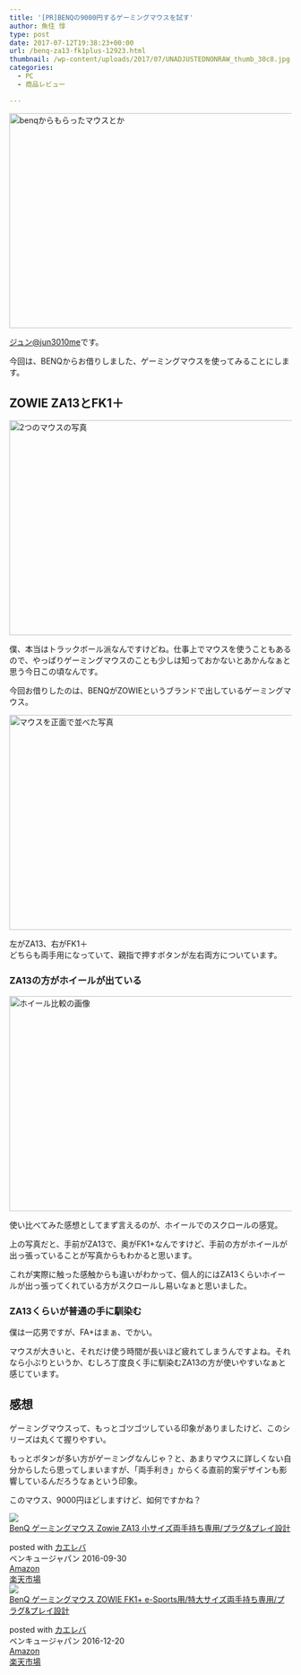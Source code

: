 ```yaml
---
title: '[PR]BENQの9000円するゲーミングマウスを試す'
author: 魚住 惇
type: post
date: 2017-07-12T19:38:23+00:00
url: /benq-za13-fk1plus-12923.html
thumbnail: /wp-content/uploads/2017/07/UNADJUSTEDNONRAW_thumb_30c8.jpg
categories:
  - PC
  - 商品レビュー

---
```

<img decoding="async" loading="lazy" src="/wp-content/uploads/2017/07/UNADJUSTEDNONRAW_thumb_30c8.jpg" alt="benqからもらったマウスとか" title="UNADJUSTEDNONRAW_thumb_30c8.jpg" border="0" width="513" height="383" />  
  
<!--more-->

[ジュン@jun3010me][1]です。

今回は、BENQからお借りしました、ゲーミングマウスを使ってみることにします。

## ZOWIE ZA13とFK1＋

<img decoding="async" loading="lazy" src="/wp-content/uploads/2017/07/UNADJUSTEDNONRAW_thumb_30c6.jpg" alt="2つのマウスの写真" title="UNADJUSTEDNONRAW_thumb_30c6.jpg" border="0" width="513" height="383" /> 

僕、本当はトラックボール派なんですけどね。仕事上でマウスを使うこともあるので、やっぱりゲーミングマウスのことも少しは知っておかないとあかんなぁと思う今日この頃なんです。

今回お借りしたのは、BENQがZOWIEというブランドで出しているゲーミングマウス。

<img decoding="async" loading="lazy" src="/wp-content/uploads/2017/07/UNADJUSTEDNONRAW_thumb_30c1.jpg" alt="マウスを正面で並べた写真" title="UNADJUSTEDNONRAW_thumb_30c1.jpg" border="0" width="513" height="383" />  
  
左がZA13、右がFK1＋  
どちらも両手用になっていて、親指で押すボタンが左右両方についています。

### ZA13の方がホイールが出ている

<img decoding="async" loading="lazy" src="/wp-content/uploads/2017/07/UNADJUSTEDNONRAW_thumb_30be.jpg" alt="ホイール比較の画像" title="UNADJUSTEDNONRAW_thumb_30be.jpg" border="0" width="513" height="383" />  
  
使い比べてみた感想としてまず言えるのが、ホイールでのスクロールの感覚。

上の写真だと、手前がZA13で、奥がFK1+なんですけど、手前の方がホイールが出っ張っていることが写真からもわかると思います。

これが実際に触った感触からも違いがわかって、個人的にはZA13くらいホイールが出っ張ってくれている方がスクロールし易いなぁと思いました。



### ZA13くらいが普通の手に馴染む

僕は一応男ですが、FA+はまぁ、でかい。

マウスが大きいと、それだけ使う時間が長いほど疲れてしまうんですよね。それなら小ぶりというか、むしろ丁度良く手に馴染むZA13の方が使いやすいなぁと感じています。

## 感想

ゲーミングマウスって、もっとゴツゴツしている印象がありましたけど、このシリーズは丸くて握りやすい。

もっとボタンが多い方がゲーミングなんじゃ？と、あまりマウスに詳しくない自分からしたら思ってしまいますが、「両手利き」からくる直前的案デザインも影響しているんだろうなぁという印象。

このマウス、9000円ほどしますけど、如何ですかね？

<div class="cstmreba">
  <div class="kaerebalink-box">
    <div class="kaerebalink-image">
      <a href="http://www.amazon.co.jp/exec/obidos/ASIN/B01LAGKSUE/jn050191-22/" target="_blank" ><img decoding="async" src="https://images-fe.ssl-images-amazon.com/images/I/41sJAAwHl4L._SL160_.jpg" style="border: none;" /></a>
    </div>
    <div class="kaerebalink-info">
      <div class="kaerebalink-name">
        <a href="http://www.amazon.co.jp/exec/obidos/ASIN/B01LAGKSUE/jn050191-22/" target="_blank" >BenQ ゲーミングマウス Zowie ZA13 小サイズ両手持ち専用/プラグ&プレイ設計</a></p>
        <div class="kaerebalink-powered-date">
          posted with <a href="http://kaereba.com" rel="nofollow" target="_blank">カエレバ</a>
        </div>
      </div>
      <div class="kaerebalink-detail">
        ベンキュージャパン 2016-09-30
      </div>
      <div class="kaerebalink-link1">
        <div class="shoplinkamazon">
          <a href="http://www.amazon.co.jp/gp/search?keywords=Zowie%20ZA13&#038;__mk_ja_JP=%E3%82%AB%E3%82%BF%E3%82%AB%E3%83%8A&#038;tag=jn050191-22" target="_blank" >Amazon</a>
        </div>
        <div class="shoplinkrakuten">
          <a href="https://hb.afl.rakuten.co.jp/hgc/13c945af.7f4d37c0.13c945b0.d426235d/?pc=http%3A%2F%2Fsearch.rakuten.co.jp%2Fsearch%2Fmall%2FZowie%2520ZA13%2F-%2Ff.1-p.1-s.1-sf.0-st.A-v.2%3Fx%3D0%26scid%3Daf_ich_link_urltxt%26m%3Dhttp%3A%2F%2Fm.rakuten.co.jp%2F" target="_blank" >楽天市場</a>
        </div>
      </div>
    </div>
    <div class="booklink-footer">
    </div>
  </div>
</div>

<div class="cstmreba">
  <div class="kaerebalink-box">
    <div class="kaerebalink-image">
      <a href="http://www.amazon.co.jp/exec/obidos/ASIN/B01NAGUAN1/jn050191-22/" target="_blank" ><img decoding="async" src="https://images-fe.ssl-images-amazon.com/images/I/319fcjK7XSL._SL160_.jpg" style="border: none;" /></a>
    </div>
    <div class="kaerebalink-info">
      <div class="kaerebalink-name">
        <a href="http://www.amazon.co.jp/exec/obidos/ASIN/B01NAGUAN1/jn050191-22/" target="_blank" >BenQ ゲーミングマウス ZOWIE FK1+ e-Sports用/特大サイズ両手持ち専用/プラグ&プレイ設計</a></p>
        <div class="kaerebalink-powered-date">
          posted with <a href="http://kaereba.com" rel="nofollow" target="_blank">カエレバ</a>
        </div>
      </div>
      <div class="kaerebalink-detail">
        ベンキュージャパン 2016-12-20
      </div>
      <div class="kaerebalink-link1">
        <div class="shoplinkamazon">
          <a href="http://www.amazon.co.jp/gp/search?keywords=FK1%20&#038;__mk_ja_JP=%E3%82%AB%E3%82%BF%E3%82%AB%E3%83%8A&#038;tag=jn050191-22" target="_blank" >Amazon</a>
        </div>
        <div class="shoplinkrakuten">
          <a href="https://hb.afl.rakuten.co.jp/hgc/13c945af.7f4d37c0.13c945b0.d426235d/?pc=http%3A%2F%2Fsearch.rakuten.co.jp%2Fsearch%2Fmall%2FFK1%2520%2F-%2Ff.1-p.1-s.1-sf.0-st.A-v.2%3Fx%3D0%26scid%3Daf_ich_link_urltxt%26m%3Dhttp%3A%2F%2Fm.rakuten.co.jp%2F" target="_blank" >楽天市場</a>
        </div>
      </div>
    </div>
    <div class="booklink-footer">
    </div>
  </div>
</div>

 [1]: https://twitter.com/jun3010me